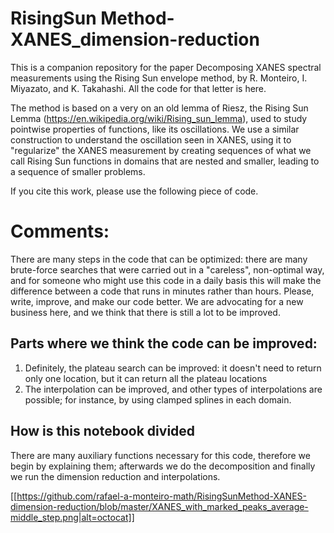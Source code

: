 # RisingSun Method-XANES_dimension-reduction

This is a companion repository for the paper  <h>Decomposing XANES  spectral measurements using the Rising Sun envelope method</h>, by R. Monteiro, I. Miyazato, and K. Takahashi. All the code for that letter is here.

The method is based on a very on an old  lemma of Riesz, the Rising Sun Lemma (https://en.wikipedia.org/wiki/Rising_sun_lemma), used to study pointwise properties of functions, like its oscillations.  We use a similar construction to understand the oscillation seen in XANES, using it to "regularize" the XANES measurement by creating sequences of what we call Rising Sun functions in domains that are nested and smaller, leading to a sequence of smaller problems.




If you cite this work, please use the following piece of code. 


# Comments:

There are many steps in the code that can be optimized: there are many brute-force searches that were carried out in a "careless", non-optimal way, and for someone who might use this code in a daily basis this will make the difference between a code that runs in minutes rather than hours. Please, write, improve, and make our code better. We are advocating for a new business here, and we think that there is still a lot to be improved. 

## Parts where we think the code can be improved:

1. Definitely, the plateau search can be improved: it doesn't need to return only one location, but it can return all the plateau locations
2. The interpolation can be improved, and other types of interpolations are possible; for instance, by using clamped splines in each domain. 


## How is this notebook divided

There are many auxiliary functions necessary for this code, therefore we begin by explaining them; afterwards we do the decomposition and finally we run the dimension reduction and interpolations.

[[https://github.com/rafael-a-monteiro-math/RisingSunMethod-XANES-dimension-reduction/blob/master/XANES_with_marked_peaks_average-middle_step.png|alt=octocat]]

